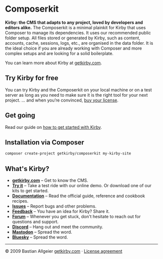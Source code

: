 # Composerkit

**Kirby: the CMS that adapts to any project, loved by developers and editors alike.** The Composerkit is a minimal plainkit for Kirby that uses Composer to manage its dependencies. It uses our recommended public folder setup. All files stored or generated by Kirby, such as content, accounts, cache, sessions, logs, etc., are organised in the data folder. It is the ideal choice if you are already working with Composer and more complex setups and are looking for a solid boilerplate.

You can learn more about Kirby at [getkirby.com](https://getkirby.com).

## Try Kirby for free

You can try Kirby and the Composerkit on your local machine or on a test server as long as you need to make sure it is the right tool for your next project. … and when you’re convinced, [buy your license](https://getkirby.com/buy).

## Get going

Read our guide on [how to get started with Kirby](https://getkirby.com/docs/guide/quickstart).

## Installation via Composer

```bash
composer create-project getkirby/composerkit my-kirby-site
```

## What's Kirby?

-   **[getkirby.com](https://getkirby.com)** – Get to know the CMS.
-   **[Try it](https://getkirby.com/try)** – Take a test ride with our online demo. Or download one of our kits to get started.
-   **[Documentation](https://getkirby.com/docs/guide)** – Read the official guide, reference and cookbook recipes.
-   **[Issues](https://github.com/getkirby/kirby/issues)** – Report bugs and other problems.
-   **[Feedback](https://feedback.getkirby.com)** – You have an idea for Kirby? Share it.
-   **[Forum](https://forum.getkirby.com)** – Whenever you get stuck, don't hesitate to reach out for questions and support.
-   **[Discord](https://chat.getkirby.com)** – Hang out and meet the community.
-   **[Mastodon](https://mastodon.social/@getkirby)** – Spread the word.
-   **[Bluesky](https://bsky.app/profile/getkirby.com)** – Spread the word.

---

© 2009 Bastian Allgeier
[getkirby.com](https://getkirby.com) · [License agreement](https://getkirby.com/license)
